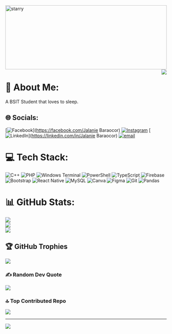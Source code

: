 <img src="https://media1.tenor.com/m/ztyqciLlYiYAAAAd/doctor-who-the-starry-night.gif" width="100%" height=200px alt="starry">

<img align="right" src="https://media.tenor.com/sbfBfp3FeY8AAAAj/oia-uia.gif">

# 💫 About Me:
A BSIT Student that loves to sleep.


## 🌐 Socials:
[![Facebook](https://img.shields.io/badge/Facebook-%231877F2.svg?logo=Facebook&logoColor=white)](https://facebook.com/Jalanie Baraocor) [![Instagram](https://img.shields.io/badge/Instagram-%23E4405F.svg?logo=Instagram&logoColor=white)](https://instagram.com/jiyuzxc) [![LinkedIn](https://img.shields.io/badge/LinkedIn-%230077B5.svg?logo=linkedin&logoColor=white)](https://linkedin.com/in/Jalanie Baraocor) [![email](https://img.shields.io/badge/Email-D14836?logo=gmail&logoColor=white)](mailto:baraocor.jalanie23@gmail.com) 

# 💻 Tech Stack:
![C++](https://img.shields.io/badge/c++-%2300599C.svg?style=flat&logo=c%2B%2B&logoColor=white) ![PHP](https://img.shields.io/badge/php-%23777BB4.svg?style=flat&logo=php&logoColor=white) ![Windows Terminal](https://img.shields.io/badge/Windows%20Terminal-%234D4D4D.svg?style=flat&logo=windows-terminal&logoColor=white) ![PowerShell](https://img.shields.io/badge/PowerShell-%235391FE.svg?style=flat&logo=powershell&logoColor=white) ![TypeScript](https://img.shields.io/badge/typescript-%23007ACC.svg?style=flat&logo=typescript&logoColor=white) ![Firebase](https://img.shields.io/badge/firebase-%23039BE5.svg?style=flat&logo=firebase) ![Bootstrap](https://img.shields.io/badge/bootstrap-%238511FA.svg?style=flat&logo=bootstrap&logoColor=white) ![React Native](https://img.shields.io/badge/react_native-%2320232a.svg?style=flat&logo=react&logoColor=%2361DAFB) ![MySQL](https://img.shields.io/badge/mysql-4479A1.svg?style=flat&logo=mysql&logoColor=white) ![Canva](https://img.shields.io/badge/Canva-%2300C4CC.svg?style=flat&logo=Canva&logoColor=white) ![Figma](https://img.shields.io/badge/figma-%23F24E1E.svg?style=flat&logo=figma&logoColor=white) ![Git](https://img.shields.io/badge/git-%23F05033.svg?style=flat&logo=git&logoColor=white) ![Pandas](https://img.shields.io/badge/pandas-%23150458.svg?style=flat&logo=pandas&logoColor=white)
# 📊 GitHub Stats:
![](https://github-readme-stats.vercel.app/api?username=jiyuutheosum&theme=tokyonight&hide_border=false&include_all_commits=false&count_private=false)<br/>
![](https://nirzak-streak-stats.vercel.app/?user=jiyuutheosum&theme=tokyonight&hide_border=false)<br/>
![](https://github-readme-stats.vercel.app/api/top-langs/?username=jiyuutheosum&theme=tokyonight&hide_border=false&include_all_commits=false&count_private=false&layout=compact)

## 🏆 GitHub Trophies
![](https://github-profile-trophy.vercel.app/?username=jiyuutheosum&theme=tokyonight&no-frame=false&no-bg=true&margin-w=4)

### ✍️ Random Dev Quote
![](https://quotes-github-readme.vercel.app/api?type=horizontal&theme=radical)

### 🔝 Top Contributed Repo
![](https://github-contributor-stats.vercel.app/api?username=jiyuutheosum&limit=5&theme=dark&combine_all_yearly_contributions=true)

---
[![](https://visitcount.itsvg.in/api?id=jiyuutheosum&icon=0&color=0)](https://visitcount.itsvg.in)

<!-- Proudly created with GPRM ( https://gprm.itsvg.in ) -->
